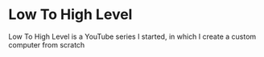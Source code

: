 # Low To High Level
Low To High Level is a YouTube series I started, in which I create a custom computer from scratch